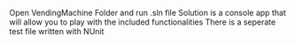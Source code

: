Open VendingMachine Folder and run .sln file
Solution is a console app that will allow you to play with the included functionalities
There is a seperate test file written with NUnit
